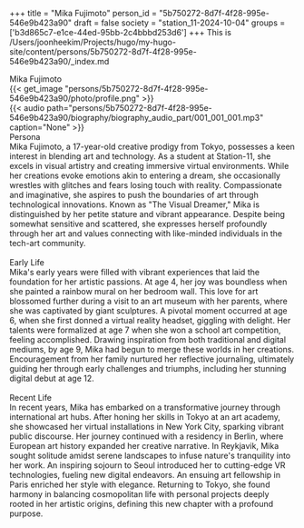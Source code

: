+++
title = "Mika Fujimoto"
person_id = "5b750272-8d7f-4f28-995e-546e9b423a90"
draft = false
society = "station_11-2024-10-04"
groups = ['b3d865c7-e1ce-44ed-95bb-2c4bbbd253d6']
+++
This is /Users/joonheekim/Projects/hugo/my-hugo-site/content/persons/5b750272-8d7f-4f28-995e-546e9b423a90/_index.md

<div class="h1_1_right">Mika Fujimoto</div>{{< get_image "persons/5b750272-8d7f-4f28-995e-546e9b423a90/photo/profile.png" >}}
<br>
{{< audio
    path="persons/5b750272-8d7f-4f28-995e-546e9b423a90/biography/biography_audio_part/001_001_001.mp3" 
    caption="None"
>}}
<br>
<div class="h2">Persona</div><div class="plain">Mika Fujimoto, a 17-year-old creative prodigy from Tokyo, possesses a keen interest in blending art and technology. As a student at Station-11, she excels in visual artistry and creating immersive virtual environments. While her creations evoke emotions akin to entering a dream, she occasionally wrestles with glitches and fears losing touch with reality. Compassionate and imaginative, she aspires to push the boundaries of art through technological innovations. Known as "The Visual Dreamer," Mika is distinguished by her petite stature and vibrant appearance. Despite being somewhat sensitive and scattered, she expresses herself profoundly through her art and values connecting with like-minded individuals in the tech-art community.</div><br>
<div class="h2">Early Life</div><div class="plain">Mika's early years were filled with vibrant experiences that laid the foundation for her artistic passions. At age 4, her joy was boundless when she painted a rainbow mural on her bedroom wall. This love for art blossomed further during a visit to an art museum with her parents, where she was captivated by giant sculptures. A pivotal moment occurred at age 6, when she first donned a virtual reality headset, giggling with delight. Her talents were formalized at age 7 when she won a school art competition, feeling accomplished. Drawing inspiration from both traditional and digital mediums, by age 9, Mika had begun to merge these worlds in her creations. Encouragement from her family nurtured her reflective journaling, ultimately guiding her through early challenges and triumphs, including her stunning digital debut at age 12.</div><br>
<div class="h2">Recent Life</div><div class="plain">In recent years, Mika has embarked on a transformative journey through international art hubs. After honing her skills in Tokyo at an art academy, she showcased her virtual installations in New York City, sparking vibrant public discourse. Her journey continued with a residency in Berlin, where European art history expanded her creative narrative. In Reykjavik, Mika sought solitude amidst serene landscapes to infuse nature's tranquility into her work. An inspiring sojourn to Seoul introduced her to cutting-edge VR technologies, fueling new digital endeavors. An ensuing art fellowship in Paris enriched her style with elegance. Returning to Tokyo, she found harmony in balancing cosmopolitan life with personal projects deeply rooted in her artistic origins, defining this new chapter with a profound purpose.</div><br>
